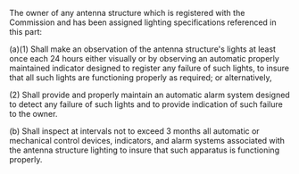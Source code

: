 The owner of any antenna structure which is registered with the Commission and has been assigned lighting specifications referenced in this part:

(a)(1) Shall make an observation of the antenna structure's lights at least once each 24 hours either visually or by observing an automatic properly maintained indicator designed to register any failure of such lights, to insure that all such lights are functioning properly as required; or alternatively,

(2) Shall provide and properly maintain an automatic alarm system designed to detect any failure of such lights and to provide indication of such failure to the owner.

(b) Shall inspect at intervals not to exceed 3 months all automatic or mechanical control devices, indicators, and alarm systems associated with the antenna structure lighting to insure that such apparatus is functioning properly.

